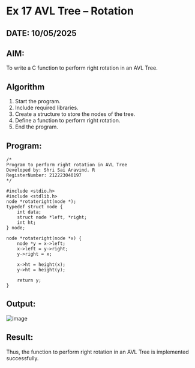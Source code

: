 # Ex 17 AVL Tree – Rotation
## DATE: 10/05/2025
## AIM:
To write a C function to perform right rotation in an AVL Tree.

## Algorithm
1. Start the program.
2. Include required libraries.
3. Create a structure to store the nodes of the tree.
4. Define a function to perform right rotation.
5. End the program.

## Program:
```
/*
Program to perform right rotation in AVL Tree
Developed by: Shri Sai Aravind. R
RegisterNumber: 212223040197
*/

#include <stdio.h>
#include <stdlib.h>
node *rotateright(node *);  
typedef struct node {
    int data;
    struct node *left, *right;
    int ht;
} node;

node *rotateright(node *x) {
    node *y = x->left;
    x->left = y->right;
    y->right = x;

    x->ht = height(x);
    y->ht = height(y);

    return y;
}

```

## Output:

![image](https://github.com/user-attachments/assets/534ee8cf-1ce1-41a0-8f2c-e92be91d9f25)

## Result:
Thus, the function to perform right rotation in an AVL Tree is implemented successfully.
